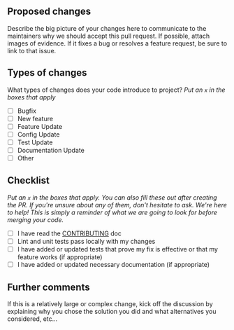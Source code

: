 ## Proposed changes
Describe the big picture of your changes here to communicate to the maintainers why we should accept this pull request. If possible, attach images of evidence. If it fixes a bug or resolves a feature request, be sure to link to that issue.

## Types of changes
What types of changes does your code introduce to project?
_Put an `x` in the boxes that apply_

- [ ] Bugfix
- [ ] New feature
- [ ] Feature Update
- [ ] Config Update
- [ ] Test Update
- [ ] Documentation Update
- [ ] Other

## Checklist
_Put an `x` in the boxes that apply. You can also fill these out after creating the PR. If you're unsure about any of them, don't hesitate to ask. We're here to help! This is simply a reminder of what we are going to look for before merging your code._

- [ ] I have read the [CONTRIBUTING](https://github.com/brunohjs/rasa-model-report/blob/main/CONTRIBUTING.md) doc
- [ ] Lint and unit tests pass locally with my changes
- [ ] I have added or updated tests that prove my fix is effective or that my feature works (if appropriate)
- [ ] I have added or updated necessary documentation (if appropriate)

## Further comments
If this is a relatively large or complex change, kick off the discussion by explaining why you chose the solution you did and what alternatives you considered, etc...
